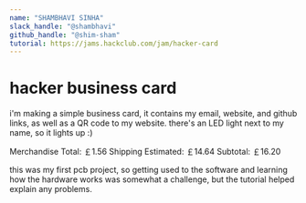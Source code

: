 ```yaml
---
name: "SHAMBHAVI SINHA"
slack_handle: "@shambhavi"
github_handle: "@shim-sham"
tutorial: https://jams.hackclub.com/jam/hacker-card
---
```


# hacker business card

<!-- Describe your board in 2-3 sentences. What are you making? What will it do? -->
i'm making a simple business card, it contains my email, website, and github links, as well as a QR code to my website. 
there's an LED light next to my name, so it lights up :)

<!-- How much is it going to cost? -->
Merchandise Total: ￡1.56
Shipping Estimated: ￡14.64
Subtotal: ￡16.20
<!-- Tell us a little bit about your design process. What were some challenges? What helped? ***Totally optional*** -->
this was my first pcb project, so getting used to the software and learning how the hardware works was somewhat a challenge, but the tutorial helped explain any problems.
